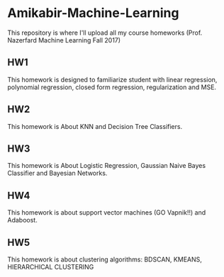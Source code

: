 # Amikabir-Machine-Learning
This repository is where I'll upload all my course homeworks (Prof. Nazerfard Machine Learning Fall 2017)

## HW1
This homework is designed to familiarize student with linear regression, polynomial regression, closed form regression, regularization and MSE.

## HW2
This homework is About KNN and Decision Tree Classifiers.

## HW3
This homework is About Logistic Regression, Gaussian Naive Bayes Classifier and Bayesian Networks.

## HW4
This homework is about support vector machines (GO Vapnik!!) and Adaboost.

## HW5
This homework is about clustering algorithms: BDSCAN, KMEANS, HIERARCHICAL CLUSTERING
